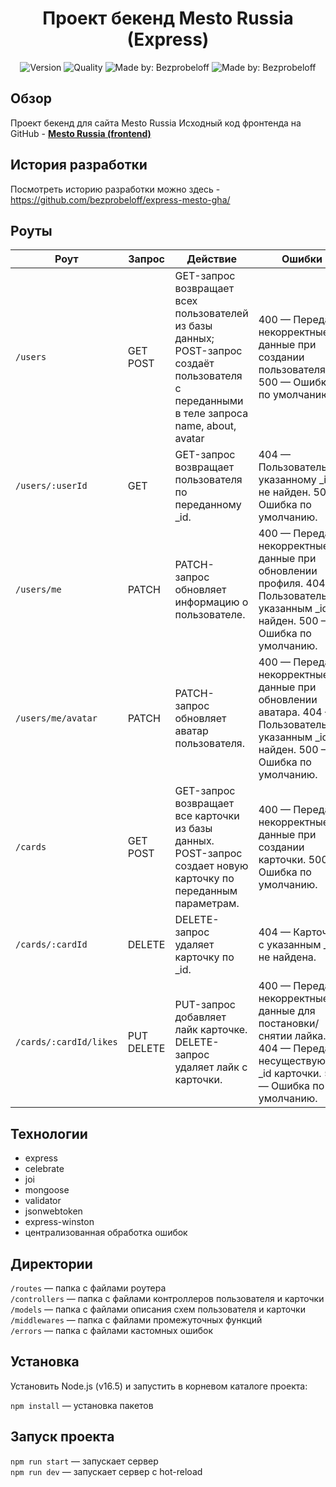 <h1 align="center">Проект бекенд Mesto Russia (Express)</h1>
<p align="center">
    <img alt="Version" src="https://img.shields.io/github/package-json/v/bezprobeloff/express-mesto-gha" />
    <img alt="Quality" src="https://img.shields.io/badge/status-release-orange.svg" >
    <img alt="Made by: Bezprobeloff" src="https://img.shields.io/badge/made%20by-Bezprobeloff-blue" />
    <img alt="Made by: Bezprobeloff" src="https://github.com/bezprobeloff/express-mesto-gha/actions/workflows/tests-14-sprint.yml/badge.svg" />
</p>

## Обзор

Проект бекенд для сайта Mesto Russia
Исходный код фронтенда  на GitHub -  **[Mesto Russia (frontend)](https://github.com/bezprobeloff/react-mesto-api-full/tree/main/frontend)**  

## История разработки

Посмотреть историю разработки можно здесь - https://github.com/bezprobeloff/express-mesto-gha/

## Роуты

| Роут | Запрос | Действие | Ошибки |
| --- | --- | --- | --- |
| `/users` | GET POST | GET-запрос возвращает всех пользователей из базы данных; POST-запрос создаёт пользователя с переданными в теле запроса name, about, avatar | 400 — Переданы некорректные данные при создании пользователя. 500 — Ошибка по умолчанию. |
| `/users/:userId` | GET | GET-запрос возвращает пользователя по переданному _id. | 404 — Пользователь по указанному _id не найден. 500 — Ошибка по умолчанию. |
| `/users/me` | PATCH | PATCH-запрос обновляет информацию о пользователе. | 400 — Переданы некорректные данные при обновлении профиля. 404 — Пользователь с указанным _id не найден. 500 — Ошибка по умолчанию. |
| `/users/me/avatar` | PATCH | PATCH-запрос обновляет аватар пользователя. | 400 — Переданы некорректные данные при обновлении аватара. 404 — Пользователь с указанным _id не найден. 500 — Ошибка по умолчанию. |
| `/cards` | GET POST | GET-запрос возвращает все карточки из базы данных. POST-запрос создает новую карточку по переданным параметрам. | 400 — Переданы некорректные данные при создании карточки. 500 — Ошибка по умолчанию. |
| `/cards/:cardId` | DELETE | DELETE-запрос удаляет карточку по _id. | 404 — Карточка с указанным _id не найдена. |
| `/cards/:cardId/likes` | PUT DELETE | PUT-запрос добавляет лайк карточке. DELETE-запрос удаляет лайк с карточки. | 400 — Переданы некорректные данные для постановки/снятии лайка. 404 — Передан несуществующий _id карточки. 500 — Ошибка по умолчанию. |

## Технологии

* express
* celebrate
* joi
* mongoose
* validator
* jsonwebtoken
* express-winston
* централизованная обработка ошибок

## Директории

`/routes` — папка с файлами роутера  
`/controllers` — папка с файлами контроллеров пользователя и карточки   
`/models` — папка с файлами описания схем пользователя и карточки  
`/middlewares` — папка с файлами промежуточных функций  
`/errors` — папка с файлами кастомных ошибок

## Установка

Установить Node.js (v16.5) и запустить в корневом каталоге проекта:

`npm install` — установка пакетов   

## Запуск проекта

`npm run start` — запускает сервер   
`npm run dev` — запускает сервер с hot-reload
